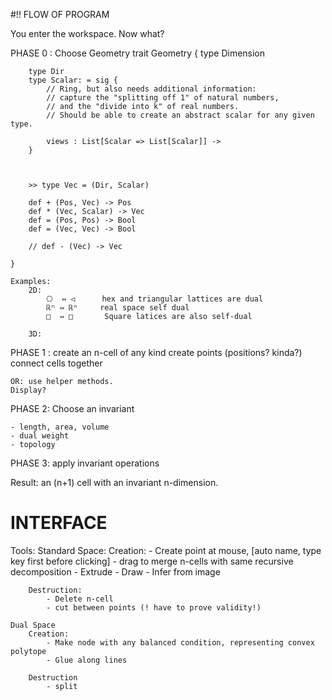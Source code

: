 #!! FLOW OF PROGRAM

You enter the workspace. Now what?

PHASE 0 : Choose Geometry
	trait Geometry {
		type Dimension

		type Dir
		type Scalar: = sig {
			// Ring, but also needs additional information:
			// capture the "splitting off 1" of natural numbers,
			// and the "divide into k" of real numbers.
			// Should be able to create an abstract scalar for any given type.

			views : List[Scalar => List[Scalar]] ->
		}



		>> type Vec = (Dir, Scalar)

		def + (Pos, Vec) -> Pos
		def * (Vec, Scalar) -> Vec
		def = (Pos, Pos) -> Bool
		def = (Vec, Vec) -> Bool

		// def - (Vec) -> Vec

	}

	Examples:
		2D:
			⎔  ⇔ ◁  	hex and triangular lattices are dual
			ℝⁿ ⇔ ℝⁿ 	real space self dual
			□  ⇔ □	 	 Square latices are also self-dual

		3D:



PHASE 1 : create an n-cell of any kind
	create points (positions? kinda?)
	connect cells together

	OR: use helper methods.
	Display?


PHASE 2: Choose an invariant

	- length, area, volume
	- dual weight
	- topology

PHASE 3: apply invariant operations

Result: an (n+1) cell with an invariant n-dimension.


# INTERFACE

Tools:
	Standard Space:
		Creation:
			- Create point at mouse, [auto name, type key first before clicking]
		 	- drag to merge n-cells with same recursive decomposition
			- Extrude
			- Draw
			- Infer from image

		Destruction:
			- Delete n-cell
			- cut between points (! have to prove validity!)

	Dual Space
		Creation:
			- Make node with any balanced condition, representing convex polytope
			- Glue along lines

		Destruction
			- split
